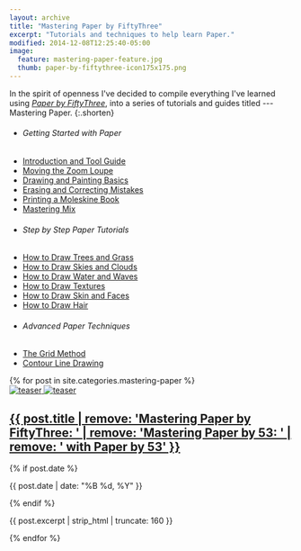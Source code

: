 ```yaml
---
layout: archive
title: "Mastering Paper by FiftyThree"
excerpt: "Tutorials and techniques to help learn Paper."
modified: 2014-12-08T12:25:40-05:00
image: 
  feature: mastering-paper-feature.jpg
  thumb: paper-by-fiftythree-icon175x175.png
---
```


In the spirit of openness I've decided to compile everything I've learned using [*Paper by FiftyThree*](http://www.fiftythree.com), into a series of tutorials and guides titled --- Mastering Paper.
{:.shorten}

<nav class="toc toc-left">
  <ul>
    <li><h6>Getting Started with Paper</h6></li>
    <li><a href="{{ site.url }}{% post_url /mastering-paper/2013-07-31-introduction-tool-guide %}">Introduction and Tool Guide</a></li>
    <li><a href="{{ site.url }}{% post_url /mastering-paper/2014-07-03-moving-the-loupe %}">Moving the Zoom Loupe</a></li>
    <li><a href="{{ site.url }}{% post_url /mastering-paper/2014-02-09-basics %}">Drawing and Painting Basics</a></li>
    <li><a href="{{ site.url }}{% post_url /mastering-paper/2014-10-25-erasing %}">Erasing and Correcting Mistakes</a></li>
    <li><a href="{{ site.url }}{% post_url /mastering-paper/2013-11-08-moleskine-book %}">Printing a Moleskine Book</a></li>
    <li><a href="{{ site.url }}{% post_url /mastering-paper/2014-11-25-mix %}">Mastering Mix</a></li>
    <li><h6>Step by Step Paper Tutorials</h6></li>
    <li><a href="{{ site.url }}{% post_url /mastering-paper/2013-08-31-drawing-trees %}">How to Draw Trees and Grass</a></li>
    <li><a href="{{ site.url }}{% post_url /mastering-paper/2013-09-05-drawing-clouds %}">How to Draw Skies and Clouds</a></li>
    <li><a href="{{ site.url }}{% post_url /mastering-paper/2013-09-29-drawing-water %}">How to Draw Water and Waves</a></li>
    <li><a href="{{ site.url }}{% post_url /mastering-paper/2013-11-25-drawing-textures %}">How to Draw Textures</a></li>
    <li><a href="{{ site.url }}{% post_url /mastering-paper/2014-04-21-drawing-faces %}">How to Draw Skin and Faces</a></li>
    <li><a href="{{ site.url }}{% post_url /mastering-paper/2013-05-10-drawing-hair %}">How to Draw Hair</a></li>
    <li><h6>Advanced Paper Techniques</h6></li>
    <li><a href="{{ site.url }}{% post_url /mastering-paper/2014-07-06-grid-method %}">The Grid Method</a></li>
    <li><a href="{{ site.url }}{% post_url /mastering-paper/2014-01-13-contour-drawing %}">Contour Line Drawing</a></li>
  </ul>
</nav><!-- /.toc-left -->

<div class="tiles tiles-right">
{% for post in site.categories.mastering-paper %}
  <article class="tile" itemscope itemtype="http://schema.org/Article">
    <a href="{{ post.url }}" title="{{ post.title }}" class="post-teaser">
      <img src="{{ site.url }}/images/preload-400.png" data-original="/images/{% if post.image.teaser %}{{ post.image.teaser }}{% else %}{{ site.teaser }}{% endif %}" class="load" alt="teaser" itemprop="image">
      <noscript><img src="/images/{% if post.image.teaser %}{{ post.image.teaser }}{% else %}{{ site.teaser }}{% endif %}" alt="teaser" itemprop="image"></noscript>
    </a>
    <h2 class="post-title" itemprop="name"><a href="{{ post.url }}">{{ post.title | remove: 'Mastering Paper by FiftyThree: ' | remove: 'Mastering Paper by 53: ' | remove: ' with Paper by 53' }}</a></h2>
    {% if post.date %}<p class="entry-date date published"><time datetime="{{ post.date | date: "%Y-%m-%d" }}" itemprop="datePublished">{{ post.date | date: "%B %d, %Y" }}</time></p>{% endif %}
    <p class="post-excerpt" itemprop="description">{{ post.excerpt | strip_html | truncate: 160 }}</p>
    </article><!-- /.tile -->
{% endfor %}
</div><!-- /.tiles-right -->